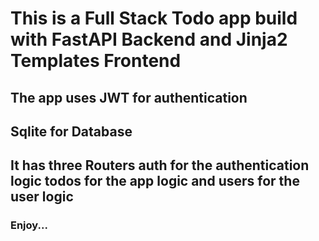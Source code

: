 # This is a Full Stack Todo app build with FastAPI Backend and Jinja2 Templates Frontend 

## The app uses JWT for authentication 
## Sqlite for Database 
## It has three Routers auth for the authentication logic todos for the app logic and users for the user logic

### Enjoy...

